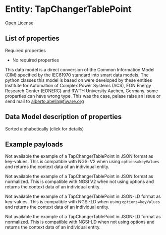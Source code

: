 Entity: TapChangerTablePoint  
============================  
[Open License](https://github.com/smart-data-models//dataModel.EnergyCIM/blob/master/TapChangerTablePoint/LICENSE.md)  

## List of properties  

Required properties  
- No required properties    
This data model is a direct conversion of the Common Information Model (CIM) specified by the IEC61970 standard into smart data models. The python classes this model is based on were developed by these entities Institute for Automation of Complex Power Systems (ACS), EON Energy Research Center (EONERC) and RWTH University Aachen, Germany. some properties can have wrong type. This was the case, pelase raise an issue or send mail to alberto.abella@fiware.org  
## Data Model description of properties  
Sorted alphabetically (click for details)  
## Example payloads    
Not available the example of a TapChangerTablePoint in JSON format as key-values. This is compatible with NGSI V2 when  using `options=keyValues` and returns the context data of an individual entity.  
Not available the example of a TapChangerTablePoint in JSON format as normalized. This is compatible with NGSI V2 when not using options and returns the context data of an individual entity.  
Not available the example of a TapChangerTablePoint in JSON-LD format as key-values. This is compatible with NGSI-LD when  using `options=keyValues` and returns the context data of an individual entity.  
Not available the example of a TapChangerTablePoint in JSON-LD format as normalized. This is compatible with NGSI-LD when not using options and returns the context data of an individual entity.  

